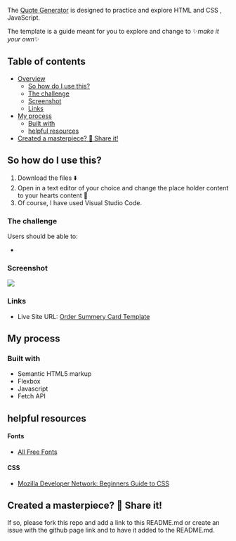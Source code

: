 The [Quote Generator](https://farhdibehnamdev.github.io/Qu0te-Generator/) is designed to practice and explore HTML and CSS , JavaScript.

The template is a guide meant for you to explore and change to ✨*make it your own*✨

## Table of contents

- [Overview](#overview)
  - [So how do I use this?](#So-how-do-I-use-this)
  - [The challenge](#the-challenge)
  - [Screenshot](#screenshot)
  - [Links](#links)
- [My process](#my-process)
  - [Built with](#built-with)
  - [helpful resources](#helpful-resources)
- [Created a masterpiece? 🎨 Share it!](#Created-a-masterpiece)

## So how do I use this?

1. Download the files ⬇️
2. Open in a text editor of your choice and change the place holder content to your hearts content 💛
3. Of course, I have used Visual Studio Code.

### The challenge

Users should be able to:

-

### Screenshot

![](./null.jpg)

### Links

- Live Site URL: [Order Summery Card Template](https://farhdibehnamdev.github.io/Quote-Generator/)

## My process

### Built with

- Semantic HTML5 markup
- Flexbox
- Javascript
- Fetch API

## helpful resources

#### Fonts

- [All Free Fonts](https://www.allfreefonts.co/guanabara-sans-font/)

#### CSS

- [Mozilla Developer Network: Beginners Guide to CSS](https://developer.mozilla.org/en-US/docs/Learn/CSS/Introduction_to_CSS)

## Created a masterpiece? 🎨 Share it!

If so, please fork this repo and add a link to this README.md or create an issue with the github page link and to have it added to the README.md.
